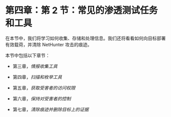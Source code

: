 # 第四章：第 2 节：常见的渗透测试任务和工具

在本节中，我们将学习如何收集、存储和处理信息。我们还将看看如何向目标部署有效载荷，并清除 NetHunter 攻击的痕迹。

本节中包括以下章节：

+   第三章，*情报收集工具*

+   第四章，*扫描和枚举工具*

+   第五章，*获取受害者的访问权限*

+   第六章，*保持对受害者的控制*

+   第七章，*清除痕迹并删除目标上的证据*
